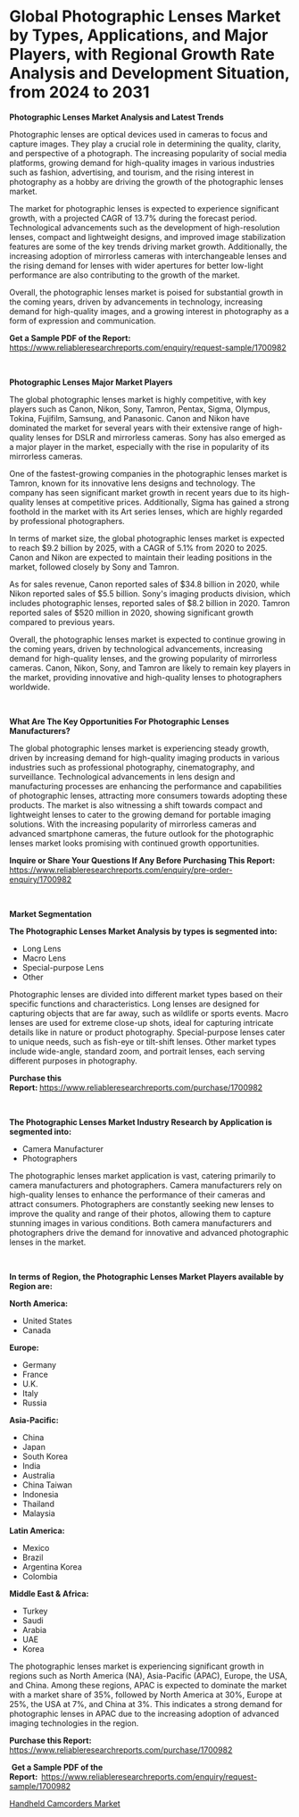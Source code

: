 <p><h1>Global Photographic Lenses Market by Types, Applications, and Major Players, with Regional Growth Rate Analysis and Development Situation, from 2024 to 2031</h1></p><p><strong>Photographic Lenses Market Analysis and Latest Trends</strong></p>
<p><p>Photographic lenses are optical devices used in cameras to focus and capture images. They play a crucial role in determining the quality, clarity, and perspective of a photograph. The increasing popularity of social media platforms, growing demand for high-quality images in various industries such as fashion, advertising, and tourism, and the rising interest in photography as a hobby are driving the growth of the photographic lenses market.</p><p>The market for photographic lenses is expected to experience significant growth, with a projected CAGR of 13.7% during the forecast period. Technological advancements such as the development of high-resolution lenses, compact and lightweight designs, and improved image stabilization features are some of the key trends driving market growth. Additionally, the increasing adoption of mirrorless cameras with interchangeable lenses and the rising demand for lenses with wider apertures for better low-light performance are also contributing to the growth of the market.</p><p>Overall, the photographic lenses market is poised for substantial growth in the coming years, driven by advancements in technology, increasing demand for high-quality images, and a growing interest in photography as a form of expression and communication.</p></p>
<p><strong>Get a Sample PDF of the Report:&nbsp;</strong> <a href="https://www.reliableresearchreports.com/enquiry/request-sample/1700982">https://www.reliableresearchreports.com/enquiry/request-sample/1700982</a></p>
<p>&nbsp;</p>
<p><strong>Photographic Lenses Major Market Players</strong></p>
<p><p>The global photographic lenses market is highly competitive, with key players such as Canon, Nikon, Sony, Tamron, Pentax, Sigma, Olympus, Tokina, Fujifilm, Samsung, and Panasonic. Canon and Nikon have dominated the market for several years with their extensive range of high-quality lenses for DSLR and mirrorless cameras. Sony has also emerged as a major player in the market, especially with the rise in popularity of its mirrorless cameras.</p><p>One of the fastest-growing companies in the photographic lenses market is Tamron, known for its innovative lens designs and technology. The company has seen significant market growth in recent years due to its high-quality lenses at competitive prices. Additionally, Sigma has gained a strong foothold in the market with its Art series lenses, which are highly regarded by professional photographers.</p><p>In terms of market size, the global photographic lenses market is expected to reach $9.2 billion by 2025, with a CAGR of 5.1% from 2020 to 2025. Canon and Nikon are expected to maintain their leading positions in the market, followed closely by Sony and Tamron.</p><p>As for sales revenue, Canon reported sales of $34.8 billion in 2020, while Nikon reported sales of $5.5 billion. Sony's imaging products division, which includes photographic lenses, reported sales of $8.2 billion in 2020. Tamron reported sales of $520 million in 2020, showing significant growth compared to previous years.</p><p>Overall, the photographic lenses market is expected to continue growing in the coming years, driven by technological advancements, increasing demand for high-quality lenses, and the growing popularity of mirrorless cameras. Canon, Nikon, Sony, and Tamron are likely to remain key players in the market, providing innovative and high-quality lenses to photographers worldwide.</p></p>
<p>&nbsp;</p>
<p><strong>What Are The Key Opportunities For Photographic Lenses Manufacturers?</strong></p>
<p><p>The global photographic lenses market is experiencing steady growth, driven by increasing demand for high-quality imaging products in various industries such as professional photography, cinematography, and surveillance. Technological advancements in lens design and manufacturing processes are enhancing the performance and capabilities of photographic lenses, attracting more consumers towards adopting these products. The market is also witnessing a shift towards compact and lightweight lenses to cater to the growing demand for portable imaging solutions. With the increasing popularity of mirrorless cameras and advanced smartphone cameras, the future outlook for the photographic lenses market looks promising with continued growth opportunities.</p></p>
<p><strong>Inquire or Share Your Questions If Any Before Purchasing This Report:</strong> <a href="https://www.reliableresearchreports.com/enquiry/pre-order-enquiry/1700982">https://www.reliableresearchreports.com/enquiry/pre-order-enquiry/1700982</a></p>
<p>&nbsp;</p>
<p><strong>Market Segmentation</strong></p>
<p><strong>The Photographic Lenses Market Analysis by types is segmented into:</strong></p>
<p><ul><li>Long Lens</li><li>Macro Lens</li><li>Special-purpose Lens</li><li>Other</li></ul></p>
<p><p>Photographic lenses are divided into different market types based on their specific functions and characteristics. Long lenses are designed for capturing objects that are far away, such as wildlife or sports events. Macro lenses are used for extreme close-up shots, ideal for capturing intricate details like in nature or product photography. Special-purpose lenses cater to unique needs, such as fish-eye or tilt-shift lenses. Other market types include wide-angle, standard zoom, and portrait lenses, each serving different purposes in photography.</p></p>
<p><strong>Purchase this Report:&nbsp;</strong><a href="https://www.reliableresearchreports.com/purchase/1700982">https://www.reliableresearchreports.com/purchase/1700982</a></p>
<p>&nbsp;</p>
<p><strong>The Photographic Lenses Market Industry Research by Application is segmented into:</strong></p>
<p><ul><li>Camera Manufacturer</li><li>Photographers</li></ul></p>
<p><p>The photographic lenses market application is vast, catering primarily to camera manufacturers and photographers. Camera manufacturers rely on high-quality lenses to enhance the performance of their cameras and attract consumers. Photographers are constantly seeking new lenses to improve the quality and range of their photos, allowing them to capture stunning images in various conditions. Both camera manufacturers and photographers drive the demand for innovative and advanced photographic lenses in the market.</p></p>
<p>&nbsp;</p>
<p><strong>In terms of Region, the Photographic Lenses Market Players available by Region are:</strong></p>
<p>
    <p> <strong> North America: </strong>
        <ul>
            <li>United States</li>
            <li>Canada</li>
        </ul>
        </p> 
    <p> <strong> Europe: </strong>
        <ul>
            <li>Germany</li>
            <li>France</li>
            <li>U.K.</li>
            <li>Italy</li>
            <li>Russia</li>
        </ul>
        </p> 
    <p> <strong> Asia-Pacific: </strong>
        <ul>
            <li>China</li>
            <li>Japan</li>
            <li>South Korea</li>
            <li>India</li>
            <li>Australia</li>
            <li>China Taiwan</li>
            <li>Indonesia</li>
            <li>Thailand</li>
            <li>Malaysia</li>
        </ul>
        </p> 
    <p> <strong> Latin America: </strong>
        <ul>
            <li>Mexico</li>
            <li>Brazil</li>
            <li>Argentina Korea</li>
            <li>Colombia</li>
        </ul>
        </p> 
    <p> <strong> Middle East & Africa: </strong>
        <ul>
            <li>Turkey</li>
            <li>Saudi</li>
            <li>Arabia</li>
            <li>UAE</li>
            <li>Korea</li>
        </ul>
    </p>
    </p>
<p><p>The photographic lenses market is experiencing significant growth in regions such as North America (NA), Asia-Pacific (APAC), Europe, the USA, and China. Among these regions, APAC is expected to dominate the market with a market share of 35%, followed by North America at 30%, Europe at 25%, the USA at 7%, and China at 3%. This indicates a strong demand for photographic lenses in APAC due to the increasing adoption of advanced imaging technologies in the region.</p></p>
<p><strong>Purchase this Report: </strong><a href="https://www.reliableresearchreports.com/purchase/1700982">https://www.reliableresearchreports.com/purchase/1700982</a></p>
<p>&nbsp;<strong>Get a Sample PDF of the Report:&nbsp;&nbsp;</strong><a href="https://www.reliableresearchreports.com/enquiry/request-sample/1700982">https://www.reliableresearchreports.com/enquiry/request-sample/1700982</a></p>
<p><strong></strong></p>
<p><p><a href="https://github.com/Sarissaschmalingtr6fz2739/Market-Research-Report-List-1/blob/main/handheld-camcorders-market.md">Handheld Camcorders Market</a></p></p>
